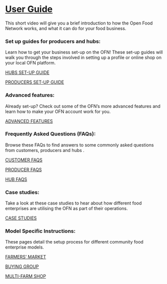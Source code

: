 # [**User Guide**](https://openfoodnetwork.org/user-guide/)

This short video will give you a brief introduction to how the Open Food Network works, and what it can do for your food business.

### Set up guides for producers and hubs:

Learn how to get your business set-up on the OFN! These set-up guides will walk you through the steps involved in setting up a profile or online shop on your local OFN platform.

[HUBS SET-UP GUIDE](/hubs-set-up-guide.md)

[PRODUCERS SET-UP GUIDE](/producer-set-up-guide.md)

### Advanced features:

Already set-up? Check out some of the OFN’s more advanced features and learn how to make your OFN account work for you.

[ADVANCED FEATURES](/advanced-features.md)

### Frequently Asked Questions \(FAQs\):

Browse these FAQs to find answers to some commonly asked questions from customers, producers and hubs .

[CUSTOMER FAQS](/customer-faqs.md)

[PRODUCER FAQS](/producer-faqs.md)

[HUB FAQS](/hub-faqs.md)

### Case studies:

Take a look at these case studies to hear about how different food enterprises are utilising the OFN as part of their operations.

[CASE STUDIES](/case-studies.md)

### Model Specific Instructions:

These pages detail the setup process for different community food enterprise models.

[FARMERS’ MARKET](/farmers-markets.md)

[BUYING GROUP](/buying-group.md)

[MULTI-FARM SHOP](/multi-farm-shop.md)

